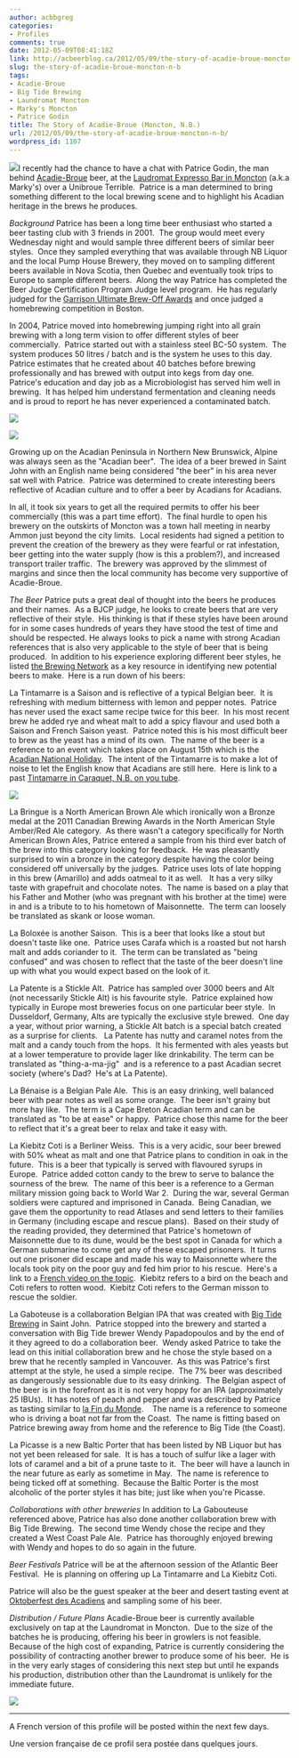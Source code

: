 ```yaml
---
author: acbbgreg
categories:
- Profiles
comments: true
date: 2012-05-09T08:41:18Z
link: http://acbeerblog.ca/2012/05/09/the-story-of-acadie-broue-moncton-n-b/
slug: the-story-of-acadie-broue-moncton-n-b
tags:
- Acadie-Broue
- Big Tide Brewing
- Laundromat Moncton
- Marky's Moncton
- Patrice Godin
title: The Story of Acadie-Broue (Moncton, N.B.)
url: /2012/05/09/the-story-of-acadie-broue-moncton-n-b/
wordpress_id: 1107
---
```


[![](http://acbeerblog.ca/wp-content/uploads/2012/05/acadie-broue-37-424x640.jpg)](http://acbeerblog.ca/wp-content/uploads/2012/05/acadie-broue-37-424x640.jpg)I recently had the chance to have a chat with Patrice Godin, the man behind [Acadie-Broue](http://www.facebook.com/pages/Acadie-Broue/176759632361301) beer, at the [Laudromat Expresso Bar in Moncton](http://www.facebook.com/groups/2429282830/) (a.k.a Marky's) over a Unibroue Terrible.  Patrice is a man determined to bring something different to the local brewing scene and to highlight his Acadian heritage in the brews he produces.

_Background_
Patrice has been a long time beer enthusiast who started a beer tasting club with 3 friends in 2001.  The group would meet every Wednesday night and would sample three different beers of similar beer styles.  Once they sampled everything that was available through NB Liquor and the local Pump House Brewery, they moved on to sampling different beers available in Nova Scotia, then Quebec and eventually took trips to Europe to sample different beers.  Along the way Patrice has completed the Beer Judge Certification Program Judge level program.  He has regularly judged for the [Garrison Ultimate Brew-Off Awards](http://www.garrisonbrewing.com/brew-off.html) and once judged a homebrewing competition in Boston.

In 2004, Patrice moved into homebrewing jumping right into all grain brewing with a long term vision to offer different styles of beer commercially.  Patrice started out with a stainless steel BC-50 system.  The system produces 50 litres / batch and is the system he uses to this day.  Patrice estimates that he created about 40 batches before brewing professionally and has brewed with output into kegs from day one.  Patrice's education and day job as a Microbiologist has served him well in brewing.  It has helped him understand fermentation and cleaning needs and is proud to report he has never experienced a contaminated batch.

[![](http://acbeerblog.ca/wp-content/uploads/2012/05/acadie-broue-22-424x6401.jpg)](http://acbeerblog.ca/wp-content/uploads/2012/05/acadie-broue-22-424x6401.jpg)

[![](http://acbeerblog.ca/wp-content/uploads/2012/05/acadie-broue-35-424x640-copy2.jpg)](http://acbeerblog.ca/wp-content/uploads/2012/05/acadie-broue-35-424x640-copy2.jpg)

Growing up on the Acadian Peninsula in Northern New Brunswick, Alpine was always seen as the "Acadian beer".  The idea of a beer brewed in Saint John with an English name being considered "the beer" in his area never sat well with Patrice.  Patrice was determined to create interesting beers reflective of Acadian culture and to offer a beer by Acadians for Acadians.

In all, it took six years to get all the required permits to offer his beer commercially (this was a part time effort).  The final hurdle to open his brewery on the outskirts of Moncton was a town hall meeting in nearby Ammon just beyond the city limits.  Local residents had signed a petition to prevent the creation of the brewery as they were fearful or rat infestation, beer getting into the water supply (how is this a problem?), and increased transport trailer traffic.  The brewery was approved by the slimmest of margins and since then the local community has become very supportive of Acadie-Broue.

_The Beer_
Patrice puts a great deal of thought into the beers he produces and their names.  As a BJCP judge, he looks to create beers that are very reflective of their style.  His thinking is that if these styles have been around for in some cases hundreds of years they have stood the test of time and should be respected. He always looks to pick a name with strong Acadian references that is also very applicable to the style of beer that is being produced.  In addition to his experience exploring different beer styles, he listed [the Brewing Network](http://www.thebrewingnetwork.com/) as a key resource in identifying new potential beers to make.  Here is a run down of his beers:

La Tintamarre is a Saison and is reflective of a typical Belgian beer.  It is refreshing with medium bitterness with lemon and pepper notes.  Patrice has never used the exact same recipe twice for this beer.  In his most recent brew he added rye and wheat malt to add a spicy flavour and used both a Saison and French Saison yeast.  Patrice noted this is his most difficult beer to brew as the yeast has a mind of its own.  The name of the beer is a reference to an event which takes place on August 15th which is the [Acadian National Holiday](http://www.youtube.com/watch?v=Wj7WTsegsJ4&feature=related).  The intent of the Tintamarre is to make a lot of noise to let the English know that Acadians are still here.  Here is link to a past [Tintamarre in Caraquet, N.B. on you tube](http://www.youtube.com/watch?v=JF6moaPXPy8).

[![](http://acbeerblog.ca/wp-content/uploads/2012/05/acadie-broue-25-424x640-copy.jpg)](http://acbeerblog.ca/wp-content/uploads/2012/05/acadie-broue-25-424x640-copy.jpg)

La Bringue is a North American Brown Ale which ironically won a Bronze medal at the 2011 Canadian Brewing Awards in the North American Style Amber/Red Ale category.  As there wasn't a category specifically for North American Brown Ales, Patrice entered a sample from his third ever batch of the brew into this category looking for feedback.  He was pleasantly surprised to win a bronze in the category despite having the color being considered off universally by the judges.  Patrice uses lots of late hopping in this brew (Amarillo) and adds oatmeal to it as well.   It has a very silky taste with grapefruit and chocolate notes.  The name is based on a play that his Father and Mother (who was pregnant with his brother at the time) were in and is a tribute to to his hometown of Maisonnette.  The term can loosely be translated as skank or loose woman.

La Boloxée is another Saison.  This is a beer that looks like a stout but doesn't taste like one.  Patrice uses Carafa which is a roasted but not harsh malt and adds coriander to it.  The term can be translated as "being confused" and was chosen to reflect that the taste of the beer doesn't line up with what you would expect based on the look of it.

La Patente is a Stickle Alt.  Patrice has sampled over 3000 beers and Alt (not necessarily Stickle Alt) is his favourite style.  Patrice explained how typically in Europe most breweries focus on one particular beer style.  In Dusseldorf, Germany, Alts are typically the exclusive style brewed.  One day a year, without prior warning, a Stickle Alt batch is a special batch created as a surprise for clients.   La Patente has nutty and caramel notes from the malt and a candy touch from the hops.  It his fermented with ales yeasts but at a lower temperature to provide lager like drinkability. The term can be translated as "thing-a-ma-jig"  and is a reference to a past Acadian secret society (where's Dad?  He's at La Patente).

La Bénaise is a Belgian Pale Ale.  This is an easy drinking, well balanced beer with pear notes as well as some orange.  The beer isn't grainy but more hay like.  The term is a Cape Breton Acadian term and can be translated as "to be at ease" or happy.  Patrice chose this name for the beer to reflect that it's a great beer to relax and take it easy with.

La Kiebitz Coti is a Berliner Weiss.  This is a very acidic, sour beer brewed with 50% wheat as malt and one that Patrice plans to condition in oak in the future.  This is a beer that typically is served with flavoured syrups in Europe.  Patrice added cotton candy to the brew to serve to balance the sourness of the brew.  The name of this beer is a reference to a German military mission going back to World War 2.  During the war, several German soldiers were captured and imprisoned in Canada.  Being Canadian, we gave them the opportunity to read Atlases and send letters to their families in Germany (including escape and rescue plans).  Based on their study of the reading provided, they determined that Patrice's hometown of Maisonnette due to its dune, would be the best spot in Canada for which a German submarine to come get any of these escaped prisoners.  It turns out one prisoner did escape and made his way to Maisonnette where the locals took pity on the poor guy and fed him prior to his rescue.  Here's a link to a [French video on the topic](http://archives.radio-canada.ca/guerres_conflits/prisonniers_guerre/clips/10490/).  Kiebitz refers to a bird on the beach and Coti refers to rotten wood.  Kiebitz Coti refers to the German misson to rescue the soldier.

La Gaboteuse is a collaboration Belgian IPA that was created with [Big Tide Brewing](http://www.bigtidebrew.com/) in Saint John.  Patrice stopped into the brewery and started a conversation with Big Tide brewer Wendy Papadopoulos and by the end of it they agreed to do a collaboration beer.  Wendy asked Patrice to take the lead on this initial collaboration brew and he chose the style based on a brew that he recently sampled in Vancouver.  As this was Patrice's first attempt at the style, he used a simple recipe.  The 7% beer was described as dangerously sessionable due to its easy drinking.  The Belgian aspect of the beer is in the forefront as it is not very hoppy for an IPA (approximately 25 IBUs).  It has notes of peach and pepper and was described by Patrice as tasting similar to [la Fin du Monde](http://www.unibroue.com/en/beers/la_fin_du_monde/).    The name is a reference to someone who is driving a boat not far from the Coast.  The name is fitting based on Patrice brewing away from home and the reference to Big Tide (the Coast).

La Picasse is a new Baltic Porter that has been listed by NB Liquor but has not yet been released for sale.  It is has a touch of sulfur like a lager with lots of caramel and a bit of a prune taste to it.  The beer will have a launch in the near future as early as sometime in May.  The name is reference to being ticked off at something.  Because the Baltic Porter is the most alcoholic of the porter styles it has bite; just like when you're Picasse.

_Collaborations with other breweries_
In addition to La Gabouteuse referenced above, Patrice has also done another collaboration brew with Big Tide Brewing.  The second time Wendy chose the recipe and they created a West Coast Pale Ale.  Patrice has thoroughly enjoyed brewing with Wendy and hopes to do so again in the future.

_Beer Festivals_
Patrice will be at the afternoon session of the Atlantic Beer Festival.  He is planning on offering up La Tintamarre and La Kiebitz Coti.

Patrice will also be the guest speaker at the beer and desert tasting event at [Oktoberfest des Acadiens](http://www.oktoberfestdesacadiens.com/index.htm) and sampling some of his beer.

_Distribution / Future Plans_
Acadie-Broue beer is currently available exclusively on tap at the Laundromat in Moncton.  Due to the size of the batches he is producing, offering his beer in growlers is not feasible.  Because of the high cost of expanding, Patrice is currently considering the possibility of contracting another brewer to produce some of his beer.  He is in the very early stages of considering this next step but until he expands his production, distribution other than the Laundromat is unlikely for the immediate future.

[![](http://acbeerblog.ca/wp-content/uploads/2012/05/acadie-broue-4-424x640-copy.jpg)](http://acbeerblog.ca/wp-content/uploads/2012/05/acadie-broue-4-424x640-copy.jpg)

_______________________________________________________________________________________________________________________________________________

A French version of this profile will be posted within the next few days.

Une version française de ce profil sera postée dans quelques jours.
